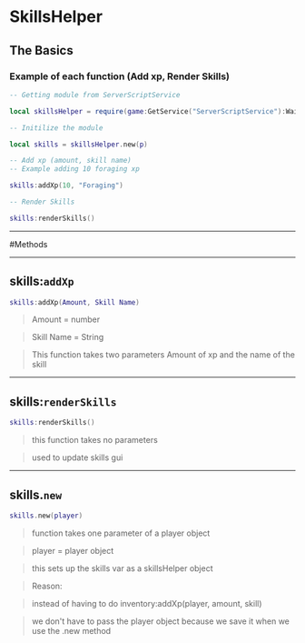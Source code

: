 # SkillsHelper
## The Basics
### Example of each function (Add xp, Render Skills)
``` Lua
-- Getting module from ServerScriptService

local skillsHelper = require(game:GetService("ServerScriptService"):WaitForChild("SkillsHelper"))

-- Initilize the module

local skills = skillsHelper.new(p)

-- Add xp (amount, skill name)
-- Example adding 10 foraging xp

skills:addXp(10, "Foraging")

-- Render Skills

skills:renderSkills()
```

<hr>

#Methods

<hr>

## skills:`addXp`
``` Lua
skills:addXp(Amount, Skill Name)
```
> Amount = number

> Skill Name = String

> This function takes two parameters Amount of xp and the name of the skill
> 
<hr>

## skills:`renderSkills`
``` Lua
skills:renderSkills()
```
> this function takes no parameters

> used to update skills gui

<hr>

## skills.`new`
``` Lua
skills.new(player)
```
> function takes one parameter of a player object

> player = player object

> this sets up the skills var as a skillsHelper object

> Reason:

> instead of having to do inventory:addXp(player, amount, skill)

> we don't have to pass the player object because we save it when we use the .new method







